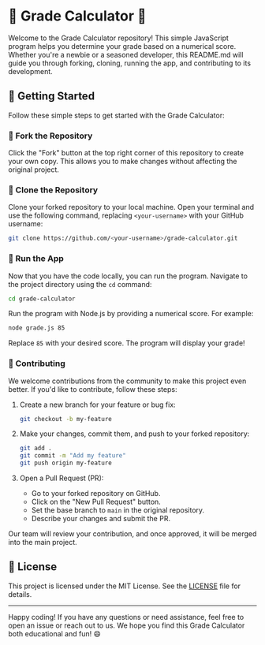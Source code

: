 # 🌟 Grade Calculator 🌟

Welcome to the Grade Calculator repository! This simple JavaScript program helps you determine your grade based on a numerical score. Whether you're a newbie or a seasoned developer, this README.md will guide you through forking, cloning, running the app, and contributing to its development.

## 🚀 Getting Started

Follow these simple steps to get started with the Grade Calculator:

### 🍴 Fork the Repository

Click the "Fork" button at the top right corner of this repository to create your own copy. This allows you to make changes without affecting the original project.

### 👯 Clone the Repository

Clone your forked repository to your local machine. Open your terminal and use the following command, replacing `<your-username>` with your GitHub username:

```bash
git clone https://github.com/<your-username>/grade-calculator.git
```

### 🏃 Run the App

Now that you have the code locally, you can run the program. Navigate to the project directory using the `cd` command:

```bash
cd grade-calculator
```

Run the program with Node.js by providing a numerical score. For example:

```bash
node grade.js 85
```

Replace `85` with your desired score. The program will display your grade!

### 🎉 Contributing

We welcome contributions from the community to make this project even better. If you'd like to contribute, follow these steps:

1. Create a new branch for your feature or bug fix:

   ```bash
   git checkout -b my-feature
   ```

2. Make your changes, commit them, and push to your forked repository:

   ```bash
   git add .
   git commit -m "Add my feature"
   git push origin my-feature
   ```

3. Open a Pull Request (PR):

   - Go to your forked repository on GitHub.
   - Click on the "New Pull Request" button.
   - Set the base branch to `main` in the original repository.
   - Describe your changes and submit the PR.

Our team will review your contribution, and once approved, it will be merged into the main project.

## 📝 License

This project is licensed under the MIT License. See the [LICENSE](LICENSE) file for details.

---

Happy coding! If you have any questions or need assistance, feel free to open an issue or reach out to us. We hope you find this Grade Calculator both educational and fun! 😄